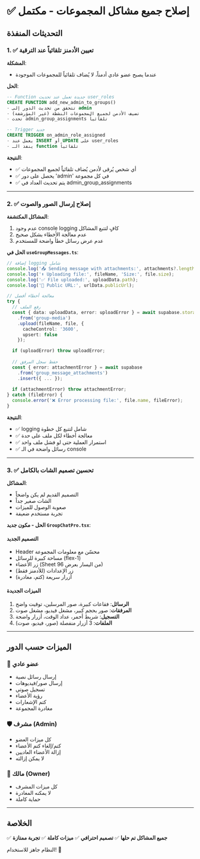 # ✅ إصلاح جميع مشاكل المجموعات - مكتمل

## التحديثات المنفذة

### 1. ✅ تعيين الأدمنز تلقائياً عند الترقية

**المشكلة**: 
- عندما يصبح عضو عادي أدمناً، لا يُضاف تلقائياً للمجموعات الموجودة

**الحل**:
```sql
-- Function جديدة تعمل عند تحديث user_roles
CREATE FUNCTION add_new_admin_to_groups()
- تتحقق من تحديث الدور إلى admin
- تضيف الأدمن لجميع المجموعات النشطة (غير المؤرشفة)
- تحدث admin_group_assignments تلقائياً

-- Trigger جديد
CREATE TRIGGER on_admin_role_assigned
- يعمل عند INSERT أو UPDATE على user_roles
- ينفذ الـ function تلقائياً
```

**النتيجة**:
- ✅ أي شخص يُرقى لأدمن يُضاف تلقائياً لجميع المجموعات
- ✅ يحصل على دور 'admin' في كل مجموعة
- ✅ يتم تحديث العداد في admin_group_assignments

---

### 2. ✅ إصلاح إرسال الصور والصوت

**المشاكل المكتشفة**:
1. عدم وجود console logging كافٍ لتتبع المشاكل
2. عدم معالجة الأخطاء بشكل صحيح
3. عدم عرض رسائل خطأ واضحة للمستخدم

**الحل في `useGroupMessages.ts`**:
```typescript
// إضافة logging شامل
console.log('📤 Sending message with attachments:', attachments?.length || 0);
console.log('⬆️ Uploading file:', fileName, 'Size:', file.size);
console.log('✅ File uploaded:', uploadData.path);
console.log('🔗 Public URL:', urlData.publicUrl);

// معالجة أخطاء أفضل
try {
  // رفع الملف
  const { data: uploadData, error: uploadError } = await supabase.storage
    .from('group-media')
    .upload(fileName, file, {
      cacheControl: '3600',
      upsert: false
    });

  if (uploadError) throw uploadError;
  
  // حفظ سجل المرفق
  const { error: attachmentError } = await supabase
    .from('group_message_attachments')
    .insert({ ... });
    
  if (attachmentError) throw attachmentError;
} catch (fileError) {
  console.error('❌ Error processing file:', file.name, fileError);
}
```

**النتيجة**:
- ✅ logging شامل لتتبع كل خطوة
- ✅ معالجة أخطاء لكل ملف على حدة
- ✅ استمرار العملية حتى لو فشل ملف واحد
- ✅ رسائل واضحة في الـ console

---

### 3. ✅ تحسين تصميم الشات بالكامل

**المشاكل**:
- التصميم القديم لم يكن واضحاً
- الشات صغير جداً
- صعوبة الوصول للميزات
- تجربة مستخدم ضعيفة

**الحل - مكون جديد `GroupChatPro.tsx`**:

#### التصميم الجديد
- Header محسّن مع معلومات المجموعة
- مساحة كبيرة للرسائل (flex-1)
- زر الأعضاء (Sheet من اليسار بعرض 96)
- زر الإعدادات (للأدمنز فقط)
- أزرار سريعة (كتم، مغادرة)

#### الميزات الجديدة
1. **الرسائل**: فقاعات كبيرة، صور المرسلين، توقيت واضح
2. **المرفقات**: صور بحجم كبير، مشغل فيديو، مشغل صوت
3. **التسجيل**: شريط أحمر، عداد الوقت، أزرار واضحة
4. **الملفات**: 3 أزرار منفصلة (صور، فيديو، صوت)

---

## الميزات حسب الدور

### 👤 عضو عادي
- إرسال رسائل نصية
- إرسال صور/فيديوهات
- تسجيل صوتي
- رؤية الأعضاء
- كتم الإشعارات
- مغادرة المجموعة

### 🛡️ مشرف (Admin)
- كل ميزات العضو
- كتم/إلغاء كتم الأعضاء
- إزالة الأعضاء العاديين
- لا يمكن إزالته

### 👑 مالك (Owner)
- كل ميزات المشرف
- لا يمكنه المغادرة
- حماية كاملة

---

## الخلاصة

✅ **جميع المشاكل تم حلها**
✅ **تصميم احترافي**
✅ **ميزات كاملة**
✅ **تجربة ممتازة**

النظام جاهز للاستخدام! 🎉
